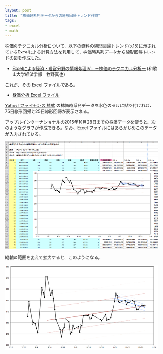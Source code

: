 ```yaml
---
layout: post
title: "株価時系列データからの線形回帰トレンド作成"
tags:
- excel
- math
---
```

株価のテクニカル分析について、以下の資料の線形回帰トレンド(p.15)に示されているExcelによる計算方法を利用して、株価時系列データから線形回帰トレンドの図を作成した。

- [Excelによる経済・経営分野の情報処理IV」ー株価のテクニカル分析ー](http://www.wakayama-u.ac.jp/~makino/lectures/houdai/tchn.pdf) (和歌山大学経済学部　牧野真也)

これが、その Excel ファイルである。

- [株価分析 Excel ファイル](/file/linear-trend.xlsx)

[Yahoo! ファイナンス 株式](http://stocks.finance.yahoo.co.jp/stocks/) の株価時系列データを水色のセルに貼り付ければ、75日線形回帰と25日線形回帰が表示される。

[アップルインターナショナルの2015年10月28日までの株価データ](http://info.finance.yahoo.co.jp/history/?code=2788.T&sy=2015&sm=7&sd=28&ey=2015&em=10&ed=28&tm=d&p=1)を使うと、次のようなグラフが作成できる。なお、Excel ファイルにはあらかじめこのデータが入力されている。

![線形回帰トレンド](/img/20151029-linear-trend.png)

縦軸の範囲を変えて拡大すると、このようになる。

![アップルの線形回帰トレンド](/img/20151029-apple.png)


